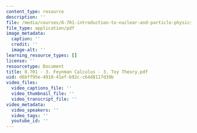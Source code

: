 ```yaml
---
content_type: resource
description: ''
file: /media/courses/8-701-introduction-to-nuclear-and-particle-physics-fall-2020/8701-3-feynman-calculus-3-toy-theory.pdf
file_type: application/pdf
image_metadata:
  caption: ''
  credit: ''
  image-alt: ''
learning_resource_types: []
license: ''
resourcetype: Document
title: 8.701 - 3. Feynman Calculus - 3. Toy Theory.pdf
uid: d6bff95e-4910-41ef-b92c-c64d8117d39b
video_files:
  video_captions_file: ''
  video_thumbnail_file: ''
  video_transcript_file: ''
video_metadata:
  video_speakers: ''
  video_tags: ''
  youtube_id: ''
---
```


